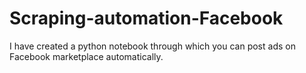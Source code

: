 # Scraping-automation-Facebook
I have created a python notebook through which you can post ads on Facebook marketplace automatically.
